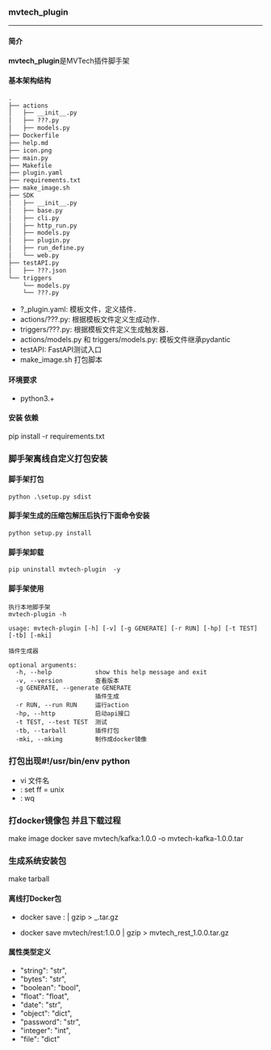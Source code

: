 ### mvtech_plugin

---

#### 简介

**mvtech_plugin**是MVTech插件脚手架

#### 基本架构结构

```txt
.
├── actions
│   ├── __init__.py
│   ├── ???.py     
│   ├── models.py
├── Dockerfile
├── help.md
├── icon.png
├── main.py
├── Makefile
├── plugin.yaml
├── requirements.txt
├── make_image.sh
├── SDK
│   ├── __init__.py
│   ├── base.py
│   ├── cli.py
│   ├── http_run.py
│   ├── models.py
│   ├── plugin.py
│   ├── run_define.py
│   └── web.py
├── testAPI.py
│   ├── ???.json
└── triggers
    └── models.py
    └── ???.py
```

- ?_plugin.yaml: 模板文件，定义插件．
- actions/???.py: 根据模板文件定义生成动作．
- triggers/???.py: 根据模板文件定义生成触发器．
- actions/models.py 和 triggers/models.py: 模板文件继承pydantic
- testAPI: FastAPI测试入口
- make_image.sh 打包脚本

#### 环境要求

- python3.+

#### 安装 依赖

pip install -r requirements.txt

### 脚手架离线自定义打包安装

#### 脚手架打包

    python .\setup.py sdist

#### 脚手架生成的压缩包解压后执行下面命令安装

    python setup.py install

#### 脚手架卸载

    pip uninstall mvtech-plugin  -y

#### 脚手架使用

    执行本地脚手架
    mvtech-plugin -h

```
usage: mvtech-plugin [-h] [-v] [-g GENERATE] [-r RUN] [-hp] [-t TEST] [-tb] [-mki]

插件生成器

optional arguments:
  -h, --help            show this help message and exit
  -v, --version         查看版本
  -g GENERATE, --generate GENERATE
                        插件生成
  -r RUN, --run RUN     运行action
  -hp, --http           启动api接口
  -t TEST, --test TEST  测试
  -tb, --tarball        插件打包
  -mki, --mkimg         制作成docker镜像     
```  

### 打包出现#!/usr/bin/env python 
- vi 文件名
- : set ff = unix
- : wq

### 打docker镜像包 并且下载过程
make image
docker save mvtech/kafka:1.0.0 -o mvtech-kafka-1.0.0.tar

### 生成系统安装包
make tarball

#### 离线打Docker包

- docker save <myimage>:<tag> | gzip > <myimage>_<tag>.tar.gz

- docker save mvtech/rest:1.0.0 | gzip > mvtech_rest_1.0.0.tar.gz

#### 属性类型定义
* "string": "str",
* "bytes": "str",
*  "boolean": "bool",
*  "float": "float",
* "date": "str",
* "object": "dict",
* "password": "str",
* "integer": "int",
* "file": "dict"
